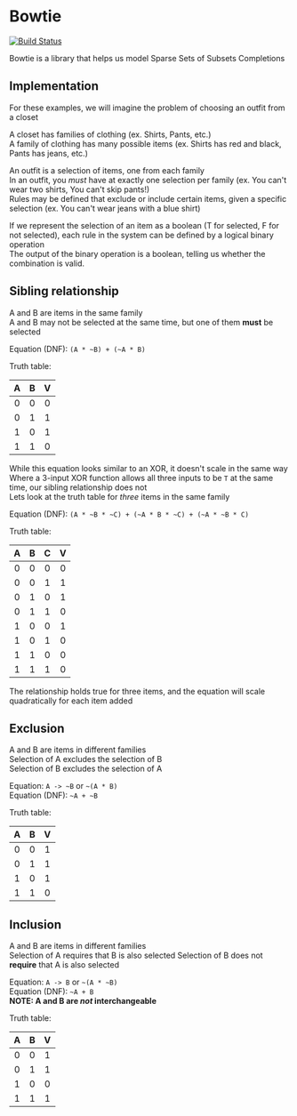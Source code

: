 # Bowtie
[![Build Status](https://travis-ci.org/tchupp/bowtie.svg?branch=master)](https://travis-ci.org/tchupp/bowtie)

Bowtie is a library that helps us model Sparse Sets of Subsets Completions  

## Implementation

For these examples, we will imagine the problem of choosing an outfit from a closet

A closet has families of clothing (ex. Shirts, Pants, etc.)  
A family of clothing has many possible items (ex. Shirts has red and black, Pants has jeans, etc.)

An outfit is a selection of items, one from each family  
In an outfit, you *must* have at exactly one selection per family (ex. You can't wear two shirts, You can't skip pants!)  
Rules may be defined that exclude or include certain items, given a specific selection (ex. You can't wear jeans with a blue shirt)

If we represent the selection of an item as a boolean (T for selected, F for not selected), each rule in the system can be defined by a logical binary operation  
The output of the binary operation is a boolean, telling us whether the combination is valid.

## Sibling relationship
A and B are items in the same family  
A and B may not be selected at the same time, but one of them **must** be selected

Equation (DNF): `(A * ~B) + (~A * B)`  

Truth table:

| A | B | V |
|:-:|:-:|:-:|
| 0 | 0 | 0 |
| 0 | 1 | 1 |
| 1 | 0 | 1 |
| 1 | 1 | 0 |

While this equation looks similar to an XOR, it doesn't scale in the same way  
Where a 3-input XOR function allows all three inputs to be `T` at the same time, our sibling relationship does not  
Lets look at the truth table for *three* items in the same family  

Equation (DNF): `(A * ~B * ~C) + (~A * B * ~C) + (~A * ~B * C)`  

Truth table:

| A | B | C | V |
|:-:|:-:|:-:|:-:|
| 0 | 0 | 0 | 0 |
| 0 | 0 | 1 | 1 |
| 0 | 1 | 0 | 1 |
| 0 | 1 | 1 | 0 |
| 1 | 0 | 0 | 1 |
| 1 | 0 | 1 | 0 |
| 1 | 1 | 0 | 0 |
| 1 | 1 | 1 | 0 |

The relationship holds true for three items, and the equation will scale quadratically for each item added

## Exclusion
A and B are items in different families  
Selection of A excludes the selection of B  
Selection of B excludes the selection of A  

Equation: `A -> ~B` or `~(A * B)`  
Equation (DNF): `~A + ~B`  

Truth table:

| A | B | V |
|:-:|:-:|:-:|
| 0 | 0 | 1 |
| 0 | 1 | 1 |
| 1 | 0 | 1 |
| 1 | 1 | 0 |

## Inclusion
A and B are items in different families  
Selection of A requires that B is also selected
Selection of B does not **require** that A is also selected

Equation: `A -> B` or `~(A * ~B)`  
Equation (DNF): `~A + B`  
**NOTE: A and B are *not* interchangeable**

Truth table:

| A | B | V |
|:-:|:-:|:-:|
| 0 | 0 | 1 |
| 0 | 1 | 1 |
| 1 | 0 | 0 |
| 1 | 1 | 1 |
